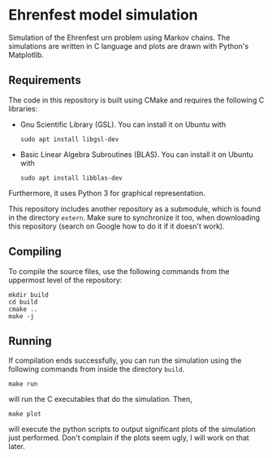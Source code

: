 # Ehrenfest model simulation

Simulation of the Ehrenfest urn problem using Markov chains. The simulations are written in C language and plots are drawn with Python's Matplotlib.

## Requirements
The code in this repository is built using CMake and requires the following C libraries:
- Gnu Scientific Library (GSL). You can install it on Ubuntu with 
    ```
    sudo apt install libgsl-dev
    ```
- Basic Linear Algebra Subroutines (BLAS). You can install it on Ubuntu with 
  ```
  sudo apt install libblas-dev
  ```
Furthermore, it uses Python 3 for graphical representation.

This repository includes another repository as a submodule, which is found in the directory `extern`. Make sure to synchronize it too, when downloading this repository (search on Google how to do it if it doesn't work).

## Compiling
To compile the source files, use the following commands from the uppermost level of the repository:
```
mkdir build
cd build
cmake ..
make -j
```

## Running
If compilation ends successfully, you can run the simulation using the following commands from inside the directory `build`.

```
make run
```
will run the C executables that do the simulation. Then,
```
make plot
```
will execute the python scripts to output significant plots of the simulation just performed. Don't complain if the plots seem ugly, I will work on that later.